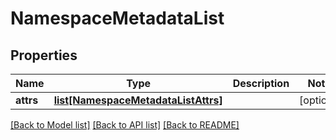 # NamespaceMetadataList

## Properties
Name | Type | Description | Notes
------------ | ------------- | ------------- | -------------
**attrs** | [**list[NamespaceMetadataListAttrs]**](NamespaceMetadataListAttrs.md) |  | [optional] 

[[Back to Model list]](../README.md#documentation-for-models) [[Back to API list]](../README.md#documentation-for-api-endpoints) [[Back to README]](../README.md)


